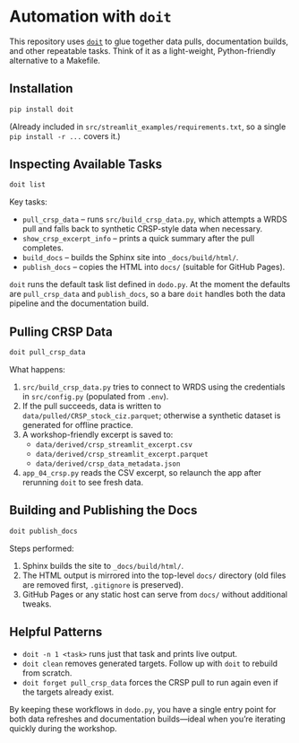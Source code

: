 # Automation with `doit`

This repository uses [`doit`](https://pydoit.org/) to glue together data pulls, documentation builds, and other repeatable tasks. Think of it as a light-weight, Python-friendly alternative to a Makefile.

## Installation
```bash
pip install doit
```
(Already included in `src/streamlit_examples/requirements.txt`, so a single `pip install -r ...` covers it.)

## Inspecting Available Tasks
```bash
doit list
```
Key tasks:
- `pull_crsp_data` – runs `src/build_crsp_data.py`, which attempts a WRDS pull and falls back to synthetic CRSP-style data when necessary.
- `show_crsp_excerpt_info` – prints a quick summary after the pull completes.
- `build_docs` – builds the Sphinx site into `_docs/build/html/`.
- `publish_docs` – copies the HTML into `docs/` (suitable for GitHub Pages).

`doit` runs the default task list defined in `dodo.py`. At the moment the defaults are `pull_crsp_data` and `publish_docs`, so a bare `doit` handles both the data pipeline and the documentation build.

## Pulling CRSP Data
```bash
doit pull_crsp_data
```
What happens:
1. `src/build_crsp_data.py` tries to connect to WRDS using the credentials in `src/config.py` (populated from `.env`).
2. If the pull succeeds, data is written to `data/pulled/CRSP_stock_ciz.parquet`; otherwise a synthetic dataset is generated for offline practice.
3. A workshop-friendly excerpt is saved to:
   - `data/derived/crsp_streamlit_excerpt.csv`
   - `data/derived/crsp_streamlit_excerpt.parquet`
   - `data/derived/crsp_data_metadata.json`
4. `app_04_crsp.py` reads the CSV excerpt, so relaunch the app after rerunning `doit` to see fresh data.

## Building and Publishing the Docs
```bash
doit publish_docs
```
Steps performed:
1. Sphinx builds the site to `_docs/build/html/`.
2. The HTML output is mirrored into the top-level `docs/` directory (old files are removed first, `.gitignore` is preserved).
3. GitHub Pages or any static host can serve from `docs/` without additional tweaks.

## Helpful Patterns
- `doit -n 1 <task>` runs just that task and prints live output.
- `doit clean` removes generated targets. Follow up with `doit` to rebuild from scratch.
- `doit forget pull_crsp_data` forces the CRSP pull to run again even if the targets already exist.

By keeping these workflows in `dodo.py`, you have a single entry point for both data refreshes and documentation builds—ideal when you’re iterating quickly during the workshop.
